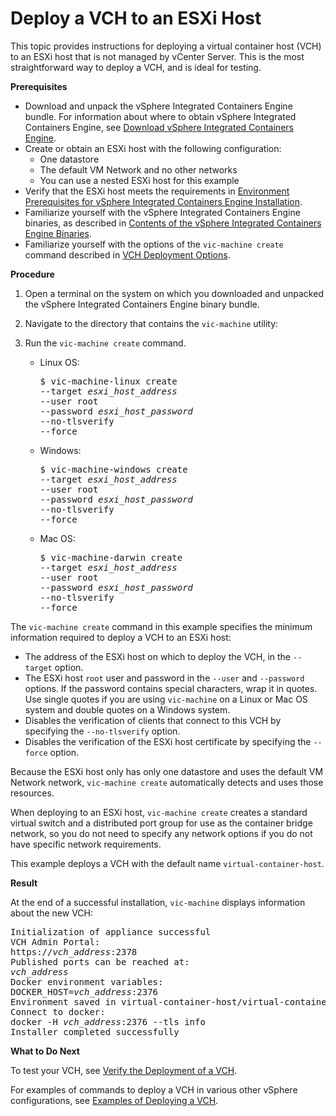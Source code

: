 # Deploy a VCH to an ESXi Host #

This topic provides instructions for deploying a virtual container host (VCH) to an ESXi host that is not managed by vCenter Server. This is the most straightforward way to deploy a VCH, and is ideal for testing.

**Prerequisites**
* Download and unpack the vSphere Integrated Containers Engine bundle. For information about where to obtain vSphere Integrated Containers Engine, see [Download vSphere Integrated Containers Engine](download_vic_engine.md).
* Create or obtain an ESXi host with the following configuration:
  * One datastore
  * The default VM Network and no other networks
  * You can use a nested ESXi host for this example
* Verify that the ESXi host meets the requirements in [Environment Prerequisites for vSphere Integrated Containers Engine Installation](vic_installation_prereqs.md).
* Familiarize yourself with the vSphere Integrated Containers Engine binaries, as described in [Contents of the vSphere Integrated Containers Engine Binaries](contents_of_vic_binaries.md). 
* Familiarize yourself with the options of the `vic-machine create` command described in [VCH Deployment Options](vch_installer_options.md).

**Procedure**

1. Open a terminal on the system on which you downloaded and unpacked the vSphere Integrated Containers Engine binary bundle.
2. Navigate to the directory that contains the `vic-machine` utility:
3. Run the `vic-machine create` command.

   - Linux OS:
      <pre>$ vic-machine-linux create
     --target <i>esxi_host_address</i>
     --user root
     --password <i>esxi_host_password</i>
     --no-tlsverify
     --force
     </pre>  
   - Windows:
      <pre>$ vic-machine-windows create
     --target <i>esxi_host_address</i>
     --user root
     --password <i>esxi_host_password</i>
     --no-tlsverify
     --force
     </pre> 
   - Mac OS:
       <pre>$ vic-machine-darwin create
     --target <i>esxi_host_address</i>
     --user root
     --password <i>esxi_host_password</i>
     --no-tlsverify
     --force
     </pre> 

The `vic-machine create` command in this example specifies the minimum information required to deploy a VCH to an ESXi host:

- The address of the ESXi host on which to deploy the VCH, in the `--target` option. 
- The ESXi host `root` user and password in the `--user` and `--password` options. If the password contains special characters, wrap it in quotes. Use single quotes if you are using `vic-machine` on a Linux or Mac OS system and double quotes on a Windows system. 
- Disables the verification of clients that connect to this VCH by specifying the `--no-tlsverify` option.
- Disables the verification of the ESXi host certificate by specifying the `--force` option.
   
Because the ESXi host only has only one datastore and uses the default VM Network network, `vic-machine create` automatically detects and uses those resources. 

When deploying to an ESXi host, `vic-machine create` creates a standard virtual switch and a distributed port group for use as the container bridge network, so you do not need to specify any network options if you do not have specific network requirements.

This example deploys a VCH with the default name `virtual-container-host`.

**Result**

At the end of a successful installation, `vic-machine` displays information about the new VCH:
   
<pre>Initialization of appliance successful
VCH Admin Portal:
https://<i>vch_address</i>:2378
Published ports can be reached at:
<i>vch_address</i>
Docker environment variables:
DOCKER_HOST=<i>vch_address</i>:2376
Environment saved in virtual-container-host/virtual-container-host.env
Connect to docker:
docker -H <i>vch_address</i>:2376 --tls info
Installer completed successfully</pre>

**What to Do Next** 

To test your VCH, see [Verify the Deployment of a VCH](verify_vch_deployment.md).
    
For examples of commands to deploy a VCH in various other vSphere configurations, see [Examples of Deploying a VCH](vch_installer_examples.md). 
